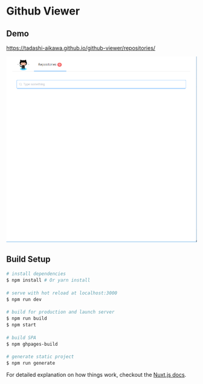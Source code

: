 Github Viewer
=============

## Demo

https://tadashi-aikawa.github.io/github-viewer/repositories/

![](pv.gif)

## Build Setup

``` bash
# install dependencies
$ npm install # Or yarn install

# serve with hot reload at localhost:3000
$ npm run dev

# build for production and launch server
$ npm run build
$ npm start

# build SPA
$ npm ghpages-build

# generate static project
$ npm run generate
```

For detailed explanation on how things work, checkout the [Nuxt.js docs](https://github.com/nuxt/nuxt.js).

